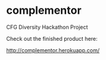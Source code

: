 # complementor
CFG Diversity Hackathon Project

Check out the finished product here: 

http://complementor.herokuapp.com/
